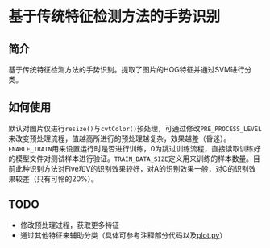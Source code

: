 # 基于传统特征检测方法的手势识别

## 简介

基于传统特征检测方法的手势识别。提取了图片的HOG特征并通过SVM进行分类。

## 如何使用

默认对图片仅进行`resize()`与`cvtColor()`预处理，可通过修改`PRE_PROCESS_LEVEL`来改变预处理流程，值越高所进行的预处理越复杂，效果越差（昏迷）。`ENABLE_TRAIN`用来设置运行时是否进行训练，0为跳过训练流程，直接读取训练好的模型文件对测试样本进行验证。`TRAIN_DATA_SIZE`定义用来训练的样本数量。目前此种识别方法对Five和V的识别效果较好，对A的识别效果一般，对C的识别效果较差（只有可怜的20%）。

## TODO

- 修改预处理过程，获取更多特征
- 通过其他特征来辅助分类（具体可参考注释部分代码以及[plot.py](./GestureDetect/plot.py)）
